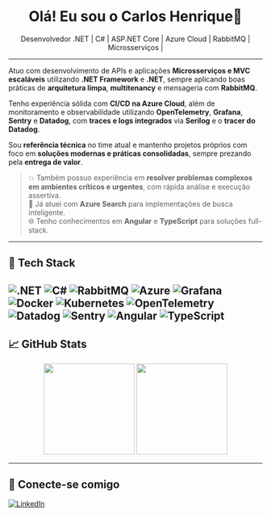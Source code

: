 <h1 align="center">Olá! Eu sou o Carlos Henrique👋</h1>

<p align="center">
Desenvolvedor .NET | C# | ASP.NET Core | Azure Cloud | RabbitMQ | Microsserviços |
</p>

---

Atuo com desenvolvimento de APIs e aplicações **Microsserviços e MVC escaláveis** utilizando **.NET Framework** e **.NET**, sempre aplicando boas práticas de **arquitetura limpa**, **multitenancy** e mensageria com **RabbitMQ**.

Tenho experiência sólida com **CI/CD na Azure Cloud**, além de monitoramento e observabilidade utilizando **OpenTelemetry**, **Grafana**, **Sentry** e **Datadog**, com **traces e logs integrados** via **Serilog** e o **tracer do Datadog**.

Sou **referência técnica** no time atual e mantenho projetos próprios com foco em **soluções modernas e práticas consolidadas**, sempre prezando pela **entrega de valor**.

> 💥 Também possuo experiência em **resolver problemas complexos em ambientes críticos e urgentes**, com rápida análise e execução assertiva.  
> 🔎 Já atuei com **Azure Search** para implementações de busca inteligente.  
> 🌐 Tenho conhecimentos em **Angular** e **TypeScript** para soluções full-stack.

---

## 🧠 Tech Stack

![.NET](https://img.shields.io/badge/.NET-512BD4?style=for-the-badge&logo=dotnet&logoColor=white)
![C#](https://img.shields.io/badge/C%23-239120?style=for-the-badge&logo=c-sharp&logoColor=white)
![RabbitMQ](https://img.shields.io/badge/RabbitMQ-FF6600?style=for-the-badge&logo=rabbitmq&logoColor=white)
![Azure](https://img.shields.io/badge/Azure-0089D6?style=for-the-badge&logo=microsoftazure&logoColor=white)
![Grafana](https://img.shields.io/badge/Grafana-F46800?style=for-the-badge&logo=grafana&logoColor=white)
![Docker](https://img.shields.io/badge/Docker-2496ED?style=for-the-badge&logo=docker&logoColor=white)
![Kubernetes](https://img.shields.io/badge/Kubernetes-326CE5?style=for-the-badge&logo=kubernetes&logoColor=white)
![OpenTelemetry](https://img.shields.io/badge/OpenTelemetry-000000?style=for-the-badge&logo=opentelemetry&logoColor=white)
![Datadog](https://img.shields.io/badge/Datadog-632CA6?style=for-the-badge&logo=datadog&logoColor=white)
![Sentry](https://img.shields.io/badge/Sentry-362D59?style=for-the-badge&logo=sentry&logoColor=white)
![Angular](https://img.shields.io/badge/Angular-DD0031?style=for-the-badge&logo=angular&logoColor=white)
![TypeScript](https://img.shields.io/badge/TypeScript-3178C6?style=for-the-badge&logo=typescript&logoColor=white)
---

## 📈 GitHub Stats

<div align="center">
  <img height="180em" src="https://github-readme-stats.vercel.app/api?username=CarlosDoScript&show_icons=true&theme=algolia&include_all_commits=true&count_private=true"/>
  <img height="180em" src="https://github-readme-stats.vercel.app/api/top-langs/?username=CarlosDoScript&layout=compact&langs_count=6&theme=algolia"/>
</div>

---

## 🔗 Conecte-se comigo

[![LinkedIn](https://img.shields.io/badge/-LinkedIn-blue?style=for-the-badge&logo=linkedin&logoColor=white)](https://www.linkedin.com/in/carlos-henrique-2021/)

